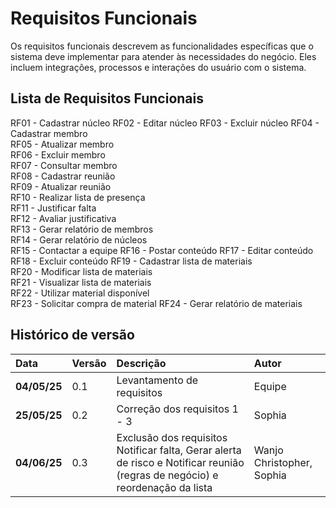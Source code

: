 # Requisitos Funcionais

Os requisitos funcionais descrevem as funcionalidades específicas que o sistema deve implementar para atender às necessidades do negócio. Eles incluem integrações, processos e interações do usuário com o sistema.

## Lista de Requisitos Funcionais

RF01 - Cadastrar núcleo
RF02 - Editar núcleo
RF03 - Excluir núcleo
RF04 - Cadastrar membro  
RF05 - Atualizar membro  
RF06 - Excluir membro  
RF07 - Consultar membro  
RF08 - Cadastrar reunião  
RF09 - Atualizar reunião  
RF10 - Realizar lista de presença  
RF11 - Justificar falta  
RF12 - Avaliar justificativa  
RF13 - Gerar relatório de membros  
RF14 - Gerar relatório de núcleos  
RF15 - Contactar a equipe
RF16 - Postar conteúdo
RF17 - Editar conteúdo
RF18 - Excluir conteúdo
RF19 - Cadastrar lista de materiais  
RF20 - Modificar lista de materiais  
RF21 - Visualizar lista de materiais  
RF22 - Utilizar material disponível  
RF23 - Solicitar compra de material
RF24 - Gerar relatório de materiais


## Histórico de versão 
|**Data**|**Versão** |**Descrição** |**Autor**|
| :- | :- | :- | :- |
|**04/05/25**|0.1|Levantamento de requisitos|Equipe|
|**25/05/25**|0.2|Correção dos requisitos 1 - 3|Sophia|
|**04/06/25**|0.3|Exclusão dos requisitos Notificar falta, Gerar alerta de risco e Notificar reunião (regras de negócio) e reordenação da lista|Wanjo Christopher, Sophia|